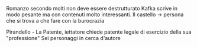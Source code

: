 Romanzo secondo molti non deve essere destrutturato
Kafka scrive in modo pesante ma con contenuti molto interessanti.
Il castello -> persona che si trova a che fare con la burocrazia

Pirandello - La Patente, iettatore chiede patente legale di esercizio della sua "professione"
Sei personaggi in cerca d'autore